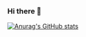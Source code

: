 ### Hi there 👋

[![Anurag's GitHub stats](https://github-readme-stats.vercel.app/api?username=felipejoseph)](https://github.com/anuraghazra/github-readme-stats)


